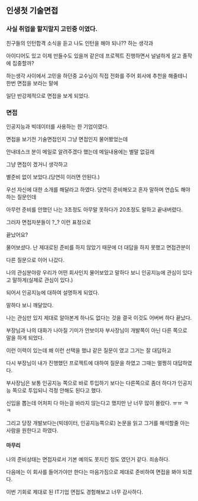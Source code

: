 ## 인생첫 기술면접



### 사실 취업을 할지말지 고민중 이였다.

친구들의 인턴합격 소식을 듣고 나도 인턴을 해야 되나??  하는 생각과    

아이디어도 있고 이제 만들수도 있을꺼 같은데 프로젝트 진행하면서 널널하게 살고 졸작에 집중할까?   

하는생각 사이에서 고민을 하던중 교수님이 직접 전화를 주어 회사에 추천을 해줄테니 한번 면접을 보라는 말에   

일단 반강제적으로 면접을 보게 되었다. 



### 면접

인공지능과 빅데이터를 사용하는 한 기업이였다.

면접을 보기전  기술면접인지 그냥 면접인지 물어봤었는데    

안내데스크 분이 메일로 알려주겠다 했는데 메일내용에는 별말 없길레   

그냥 면접이 겠거니 생각하고   

별준비 없이 보았다.(당연히 이러면 안된다.) 



우선 자신에 대한 소개를 해달라고 하였다.  당연히 준비해오고 혼자 말하며 연습도 해야하는 질문인데      

아무런 준비를 안했던 나는 3초정도 아무말 못하다가 20초정도 말하고 끝내버렸다.   

그러자 면접자분들이 ?_? 이런 표정으로   

끝났어요?     

물어보셨다.    난  제대로된 준비를 하지 않았기 때문에  더 대답을 하지 못했고 면접관분이      

다른 질문으로 이어 나갔다.    

나의 관심분야랑 우리가 어떤 회사인지 물어보았고 말하다 보니 인공지능에 관심이 있다고 말하게(실제로 관심이 있다.)    

되어서 인공지능에 대하여 설명하게 되었다.    

말하다 보니 깨달았다.    

나는 관심만 있지 제대로 알아본게 하나도 없다는 것을   결국 이것도 어버버 하다 끝났다.   

   

부장님과 나의 대화가 나아질 기미가 안보이자 부사장님이 개발쪽이 아닌 다른 쪽으로 말을 하게 되었다.   

이런 이력이 있는데 왜 이런 선택을 했냐 같은 질문이 였고 그거는 잘 대답하고   

다시 부장님이 내가 진행했던 프로젝트에 대하여 질문을 하였고 그때는 멀쩡히 대답하였다.   



부사장님은  보통 인공지능 쪽으로 바로 투입하기 보다는 다른쪽으로 좀더 하다가 인공지능 쪽으로 투입되니 걱정 안해도 된다고 했다.



신입을 뽑는데 어처피 다 아는걸 바라지 않는다고 했지만 난 너무 많이 몰랐다.  ㅠㅠ ㅋㅋ 

그리고 당장 개발보다는(빅데이터, 인공지능쪽으로) 논문을 읽고 그거를 해석할줄 아는 사람을 원한다고 하였다.





#### 마무리

나의 준비상태는 면접자로서 기본 예의도 못지킨 정도 였던거 같다.  죄송하다.    

다음에는 이 회사를 들어가야만 한다는 마음가짐으로 제대로 준비하여 면접을 봐야 되겠다.   

이번 기회로 제대로 된 IT기업 면접도 경험해보고 너무 감사하다.







